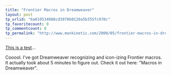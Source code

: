 ```yaml
---
title: "Frontier Macros in Dreamweaver"
layout: post
tp_urlid: "6a010534988cd3970b0120a5b355fc970c"
tp_favoritecount: 0
tp_commentcount: 0
tp_permalink: "http://www.monkinetic.com/2000/05/frontier-macros-in-dreamweaver.html"
---
```

<a href="http://www.weblogs.com/">This is a test</a>...

Cooool. I&#39;ve got Dreamweaver recognizing and icon-izing Frontier macros. It actually took about 5 minutes to figure out. Check it out here: &quot;Macros in Dreamweaver&quot;.
